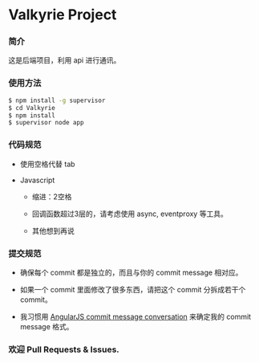 # Valkyrie Project

### 简介

这是后端项目，利用 api 进行通讯。

### 使用方法

```bash
$ npm install -g supervisor
$ cd Valkyrie
$ npm install
$ supervisor node app
```

### 代码规范

+ 使用空格代替 tab

+ Javascript

  - 缩进：2空格

  - 回调函数超过3层的，请考虑使用 async, eventproxy 等工具。

  - 其他想到再说

### 提交规范

+ 确保每个 commit 都是独立的，而且与你的 commit message 相对应。

+ 如果一个 commit 里面修改了很多东西，请把这个 commit 分拆成若干个 commit。

+ 我习惯用 [AngularJS commit message conversation](https://docs.google.com/document/d/1QrDFcIiPjSLDn3EL15IJygNPiHORgU1_OOAqWjiDU5Y/edit#heading=h.uyo6cb12dt6w) 来确定我的 commit message 格式。

### 欢迎 Pull Requests & Issues.
